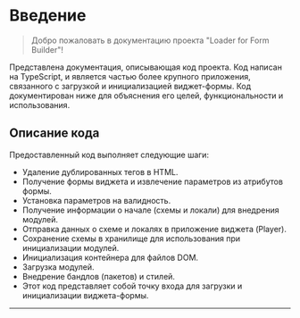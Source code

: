 # Введение

> Добро пожаловать в документацию проекта "Loader for Form Builder"! 

Представлена документация, описывающая код проекта. Код написан на TypeScript, и является частью более крупного приложения, связанного с загрузкой и инициализацией виджет-формы. Код документирован ниже для объяснения его целей, функциональности и использования.

## Описание кода

Предоставленный код выполняет следующие шаги:

- Удаление дублированных тегов в HTML.
- Получение формы виджета и извлечение параметров из атрибутов формы.
- Установка параметров на валидность.
- Получение информации о начале (схемы и локали) для внедрения модулей.
- Отправка данных о схеме и локалях в приложение виджета (Player).
- Сохранение схемы в хранилище для использования при инициализации модулей.
- Инициализация контейнера для файлов DOM.
- Загрузка модулей.
- Внедрение бандлов (пакетов) и стилей.
- Этот код представляет собой точку входа для загрузки и инициализации виджета-формы.



----------------------------------------------------------------









